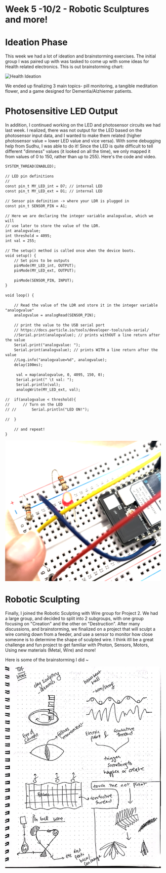 # Week 5 -10/2 - Robotic Sculptures and more! #

# Ideation Phase #

This week we had a lot of ideation and brainstorming exercises. The initial group I was paired up with was tasked to come up with some ideas for Health related electronics. This is out brainstorming chart:

![Health Ideation](Images/2_Health_Ideation.png)

We ended up finalizing 3 main topics- pill monitoring, a tangible meditation flower, and a game designed for Dementia/Alzhiemer patients. 

# Photosensitive LED Output #

In addition, I continued working on the LED and photosensor circuits we had last week. I realized, there was not output for the LED based on the photosensor input data, and I wanted to make them related (higher photosensor value = lower LED value and vice versa). With some debugging help from Sudhu, I was able to do it! Since the LED is quite difficult to tell different "dimness" values (it looked on all the time), we only mapped it from values of 0 to 150, rather than up to 255). 
Here's the code and video. 

```
SYSTEM_THREAD(ENABLED);

// LED pin definitions
//
const pin_t MY_LED_int = D7; // internal LED
const pin_t MY_LED_ext = D1; // internal LED

// Sensor pin definition -> where your LDR is plugged in
const pin_t SENSOR_PIN = A1;

// Here we are declaring the integer variable analogvalue, which we will 
// use later to store the value of the LDR.
int analogvalue; 
int threshold = 4095;
int val = 255;

// The setup() method is called once when the device boots.
void setup() {
	// Set pins to be outputs
	pinMode(MY_LED_int, OUTPUT);
    pinMode(MY_LED_ext, OUTPUT);
    
    pinMode(SENSOR_PIN, INPUT);
}

void loop() {
    
    // Read the value of the LDR and store it in the integer variable "analogvalue"
	analogvalue = analogRead(SENSOR_PIN);
	
    // print the value to the USB serial port 
    // https://docs.particle.io/tools/developer-tools/usb-serial/
    //Serial.print(analogvalue); // prints withOUT a line return after the value
    Serial.print("analogvalue: ");
    Serial.print(analogvalue); // prints WITH a line return after the value
	//Log.info("analogvalue=%d", analogvalue);
	delay(100ms);
	
	 val = map(analogvalue, 0, 4095, 150, 0);
	 Serial.print(" \t val: ");
     Serial.println(val); 
	 analogWrite(MY_LED_ext, val);
	    
// 	if(analogvalue < threshold){
// 	    // Turn on the LED
// //	    Serial.println("LED ON!");

// 	}

	// and repeat!
}
```
[![Touch Light](Images/2_Touch_Light.png)](https://vimeo.com/871571270?share=copy)

# Robotic Sculpting #

Finally, I joined the Robotic Sculpting with Wire group for Project 2. We had a large group, and decided to split into 2 subgroups, with one group focusing on "Creation" and the other on "Destruction". 
After many discussions, and brainstorming, we finalized on a project that will sculpt a wire coming down from a feeder, and use a sensor to monitor how close someone is to determine the shape of sculpted wire. I think itll be a great challenge and fun project to get familiar with Photon, Sensors, Motors, Using new materials (Metal, Wire) and more! 

Here is some of the brainstorming I did ~

![Brainstorm](Images/2_Brainstorm.png)


